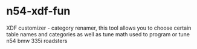 # n54-xdf-fun
XDF customizer - category renamer, this tool allows you to choose certain table names and categories as well as tune math used to program or tune n54 bmw 335i roadsters

